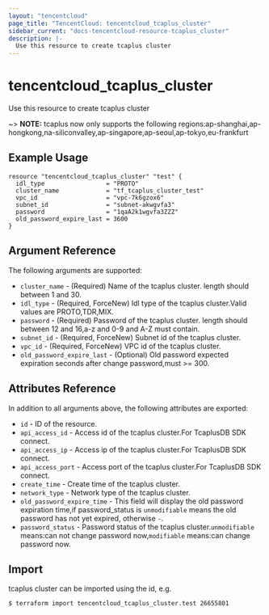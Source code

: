 ```yaml
---
layout: "tencentcloud"
page_title: "TencentCloud: tencentcloud_tcaplus_cluster"
sidebar_current: "docs-tencentcloud-resource-tcaplus_cluster"
description: |-
  Use this resource to create tcaplus cluster
---
```


# tencentcloud_tcaplus_cluster

Use this resource to create tcaplus cluster

~> **NOTE:** tcaplus now only supports the following regions:ap-shanghai,ap-hongkong,na-siliconvalley,ap-singapore,ap-seoul,ap-tokyo,eu-frankfurt

## Example Usage

```hcl
resource "tencentcloud_tcaplus_cluster" "test" {
  idl_type                 = "PROTO"
  cluster_name             = "tf_tcaplus_cluster_test"
  vpc_id                   = "vpc-7k6gzox6"
  subnet_id                = "subnet-akwgvfa3"
  password                 = "1qaA2k1wgvfa3ZZZ"
  old_password_expire_last = 3600
}
```

## Argument Reference

The following arguments are supported:

* `cluster_name` - (Required) Name of the tcaplus cluster. length should between 1 and 30.
* `idl_type` - (Required, ForceNew) Idl type of the tcaplus cluster.Valid values are PROTO,TDR,MIX.
* `password` - (Required) Password of the tcaplus cluster. length should between 12 and 16,a-z and 0-9 and A-Z must contain.
* `subnet_id` - (Required, ForceNew) Subnet id of the tcaplus cluster.
* `vpc_id` - (Required, ForceNew) VPC id of the tcaplus cluster.
* `old_password_expire_last` - (Optional) Old password expected expiration seconds after change password,must >= 300.

## Attributes Reference

In addition to all arguments above, the following attributes are exported:

* `id` - ID of the resource.
* `api_access_id` - Access id of the tcaplus cluster.For TcaplusDB SDK connect.
* `api_access_ip` - Access ip of the tcaplus cluster.For TcaplusDB SDK connect.
* `api_access_port` - Access port of the tcaplus cluster.For TcaplusDB SDK connect.
* `create_time` - Create time of the tcaplus cluster.
* `network_type` - Network type of the tcaplus cluster.
* `old_password_expire_time` - This field will display the old password expiration time,if password_status is `unmodifiable` means the old password has not yet expired, otherwise `-`.
* `password_status` - Password status of the tcaplus cluster.`unmodifiable` means:can not change password now,`modifiable` means:can change password now.


## Import

tcaplus cluster can be imported using the id, e.g.

```
$ terraform import tencentcloud_tcaplus_cluster.test 26655801
```

```

